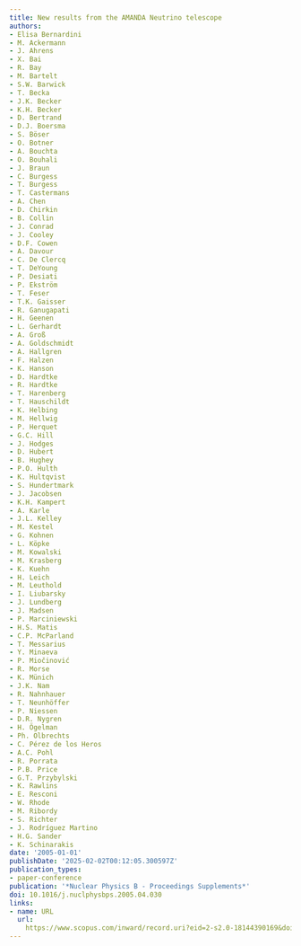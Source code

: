 ```yaml
---
title: New results from the AMANDA Neutrino telescope
authors:
- Elisa Bernardini
- M. Ackermann
- J. Ahrens
- X. Bai
- R. Bay
- M. Bartelt
- S.W. Barwick
- T. Becka
- J.K. Becker
- K.H. Becker
- D. Bertrand
- D.J. Boersma
- S. Böser
- O. Botner
- A. Bouchta
- O. Bouhali
- J. Braun
- C. Burgess
- T. Burgess
- T. Castermans
- A. Chen
- D. Chirkin
- B. Collin
- J. Conrad
- J. Cooley
- D.F. Cowen
- A. Davour
- C. De Clercq
- T. DeYoung
- P. Desiati
- P. Ekström
- T. Feser
- T.K. Gaisser
- R. Ganugapati
- H. Geenen
- L. Gerhardt
- A. Groß
- A. Goldschmidt
- A. Hallgren
- F. Halzen
- K. Hanson
- D. Hardtke
- R. Hardtke
- T. Harenberg
- T. Hauschildt
- K. Helbing
- M. Hellwig
- P. Herquet
- G.C. Hill
- J. Hodges
- D. Hubert
- B. Hughey
- P.O. Hulth
- K. Hultqvist
- S. Hundertmark
- J. Jacobsen
- K.H. Kampert
- A. Karle
- J.L. Kelley
- M. Kestel
- G. Kohnen
- L. Köpke
- M. Kowalski
- M. Krasberg
- K. Kuehn
- H. Leich
- M. Leuthold
- I. Liubarsky
- J. Lundberg
- J. Madsen
- P. Marciniewski
- H.S. Matis
- C.P. McParland
- T. Messarius
- Y. Minaeva
- P. Miočinović
- R. Morse
- K. Münich
- J.K. Nam
- R. Nahnhauer
- T. Neunhöffer
- P. Niessen
- D.R. Nygren
- H. Ögelman
- Ph. Olbrechts
- C. Pérez de los Heros
- A.C. Pohl
- R. Porrata
- P.B. Price
- G.T. Przybylski
- K. Rawlins
- E. Resconi
- W. Rhode
- M. Ribordy
- S. Richter
- J. Rodríguez Martino
- H.G. Sander
- K. Schinarakis
date: '2005-01-01'
publishDate: '2025-02-02T00:12:05.300597Z'
publication_types:
- paper-conference
publication: '*Nuclear Physics B - Proceedings Supplements*'
doi: 10.1016/j.nuclphysbps.2005.04.030
links:
- name: URL
  url: 
    https://www.scopus.com/inward/record.uri?eid=2-s2.0-18144390169&doi=10.1016%2fj.nuclphysbps.2005.04.030&partnerID=40&md5=177c4acb72401abac74fbffb627838bb
---
```

